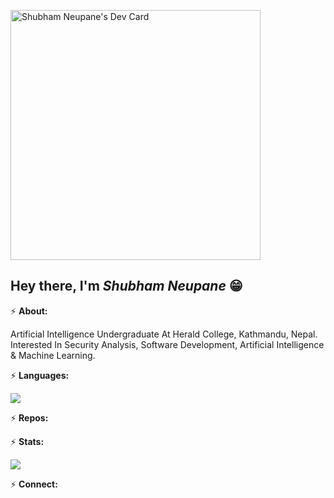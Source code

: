 <a href="https://app.daily.dev/shubhamneupane"><img src="https://api.daily.dev/devcards/2517c4aaac2e41c09b5e9ecb80c08961.png?r=7nc" width="400" alt="Shubham Neupane's Dev Card"/></a>

## Hey there, I'm ***Shubham Neupane*** 😁 


⚡ **About:**


  Artificial Intelligence Undergraduate At Herald College, Kathmandu, Nepal. Interested In Security Analysis, Software Development, Artificial Intelligence & Machine Learning.


⚡ **Languages:**


[![](https://github-readme-stats.vercel.app/api/top-langs/?username=Access7-s&layout=compact&theme=midnight-purple)](https://github.com/Access7-s?tab=repositories)


⚡ **Repos:**




⚡ **Stats:**


[![](https://github-readme-stats.vercel.app/api?username=Access7-s&show_icons=true&theme=midnight-purple)](https://github.com/Access7-s?tab=repositories)


⚡ **Connect:**



